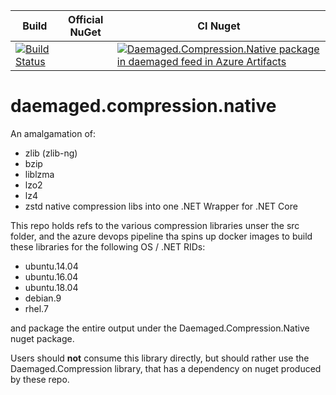 | Build | Official NuGet | CI Nuget
--------|----------------|---------
| [![Build Status](https://dev.azure.com/damageboy/daemaged.compression.native/_apis/build/status/damageboy.daemaged.compression.native?branchName=master)](https://dev.azure.com/damageboy/daemaged.compression.native/_build/latest?definitionId=1?branchName=master) | | [![Daemaged.Compression.Native package in daemaged feed in Azure Artifacts](https://feeds.dev.azure.com/damageboy/_apis/public/Packaging/Feeds/731945cc-f879-47a4-b66f-5a012b7244e0/Packages/ee3354ee-26ef-4eff-8bd2-eaafe2e07ceb/Badge)](https://dev.azure.com/damageboy/daemaged.compression.native/_packaging?_a=package&feed=731945cc-f879-47a4-b66f-5a012b7244e0&package=ee3354ee-26ef-4eff-8bd2-eaafe2e07ceb&preferRelease=true)

# daemaged.compression.native

An amalgamation of:
* zlib (zlib-ng)
* bzip
* liblzma
* lzo2
* lz4 
* zstd
native compression libs into one .NET Wrapper for .NET Core

This repo holds refs to the various compression libraries unser the src folder, and the azure devops pipeline tha
spins up docker images to build these libraries for the following OS / .NET RIDs:
* ubuntu.14.04
* ubuntu.16.04
* ubuntu.18.04
* debian.9
* rhel.7

and package the entire output under the Daemaged.Compression.Native nuget package.

Users should **not** consume this library directly, but should rather use the Daemaged.Compression library, that has a
dependency on nuget produced by these repo.
